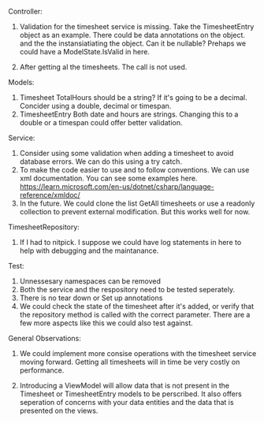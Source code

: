 


Controller: 
1) Validation for the timesheet service is missing. Take the TimesheetEntry object as an example. There could be data annotations on the object. and the the instansiatiating the object. Can it be nullable? Prehaps we could have a ModelState.IsValid in here. 

2) After getting al the timesheets. The call is not used. 


Models: 
1) Timesheet 
TotalHours should be a string? If it's going to be a decimal. Concider using a double, decimal or timespan.
2) TimesheetEntry
Both date and hours are strings. Changing this to a double or a timespan could offer better validation.

Service: 
1) Consider using some validation when adding a timesheet to avoid database errors. We can do this using a try catch. 
2) To make the code easier to use and to follow conventions. We can use xml documentation. You can see some examples here. 
https://learn.microsoft.com/en-us/dotnet/csharp/language-reference/xmldoc/
3) In the future. We could clone the list GetAll timesheets or use a readonly collection to prevent external modification. But this works well for now. 

TimesheetRepository: 
1) If I had to nitpick. I suppose we could have log statements in here to help with debugging and the maintanance.


Test: 
1) Unnessesary namespaces can be removed
2) Both the service and the respository need to be tested seperately. 
3) There is no tear down or Set up annotations
4) We could check the state of the timesheet after it's added, or verify that the repository method is called with the correct parameter. There are a few more aspects like this we could also test against. 

General Observations: 
1) We could implement more consise operations with the timesheet service moving forward. Getting all timesheets will in time be very costly on performance. 

2) Introducing a ViewModel will allow data that is not present in the Timesheet or TimesheetEntry models to be perscribed. It also offers seperation of concerns with your data entities and the data that is presented on the views. 